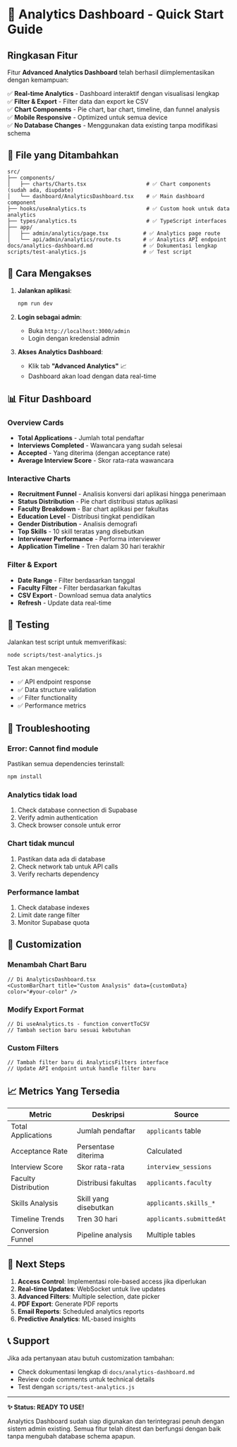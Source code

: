 # 🚀 Analytics Dashboard - Quick Start Guide

## Ringkasan Fitur

Fitur **Advanced Analytics Dashboard** telah berhasil diimplementasikan dengan kemampuan:

✅ **Real-time Analytics** - Dashboard interaktif dengan visualisasi lengkap  
✅ **Filter & Export** - Filter data dan export ke CSV  
✅ **Chart Components** - Pie chart, bar chart, timeline, dan funnel analysis  
✅ **Mobile Responsive** - Optimized untuk semua device  
✅ **No Database Changes** - Menggunakan data existing tanpa modifikasi schema

## 📁 File yang Ditambahkan

```
src/
├── components/
│   ├── charts/Charts.tsx                   # ✅ Chart components (sudah ada, diupdate)
│   └── dashboard/AnalyticsDashboard.tsx    # ✅ Main dashboard component
├── hooks/useAnalytics.ts                   # ✅ Custom hook untuk data analytics
├── types/analytics.ts                      # ✅ TypeScript interfaces
├── app/
│   ├── admin/analytics/page.tsx           # ✅ Analytics page route
│   └── api/admin/analytics/route.ts       # ✅ Analytics API endpoint
docs/analytics-dashboard.md                # ✅ Dokumentasi lengkap
scripts/test-analytics.js                  # ✅ Test script
```

## 🎯 Cara Mengakses

1. **Jalankan aplikasi**:

   ```bash
   npm run dev
   ```

2. **Login sebagai admin**:

   - Buka `http://localhost:3000/admin`
   - Login dengan kredensial admin

3. **Akses Analytics Dashboard**:
   - Klik tab **"Advanced Analytics"** 📈
   - Dashboard akan load dengan data real-time

## 📊 Fitur Dashboard

### Overview Cards

- **Total Applications** - Jumlah total pendaftar
- **Interviews Completed** - Wawancara yang sudah selesai
- **Accepted** - Yang diterima (dengan acceptance rate)
- **Average Interview Score** - Skor rata-rata wawancara

### Interactive Charts

- **Recruitment Funnel** - Analisis konversi dari aplikasi hingga penerimaan
- **Status Distribution** - Pie chart distribusi status aplikasi
- **Faculty Breakdown** - Bar chart aplikasi per fakultas
- **Education Level** - Distribusi tingkat pendidikan
- **Gender Distribution** - Analisis demografi
- **Top Skills** - 10 skill teratas yang disebutkan
- **Interviewer Performance** - Performa interviewer
- **Application Timeline** - Tren dalam 30 hari terakhir

### Filter & Export

- **Date Range** - Filter berdasarkan tanggal
- **Faculty Filter** - Filter berdasarkan fakultas
- **CSV Export** - Download semua data analytics
- **Refresh** - Update data real-time

## 🧪 Testing

Jalankan test script untuk memverifikasi:

```bash
node scripts/test-analytics.js
```

Test akan mengecek:

- ✅ API endpoint response
- ✅ Data structure validation
- ✅ Filter functionality
- ✅ Performance metrics

## 🔧 Troubleshooting

### Error: Cannot find module

Pastikan semua dependencies terinstall:

```bash
npm install
```

### Analytics tidak load

1. Check database connection di Supabase
2. Verify admin authentication
3. Check browser console untuk error

### Chart tidak muncul

1. Pastikan data ada di database
2. Check network tab untuk API calls
3. Verify recharts dependency

### Performance lambat

1. Check database indexes
2. Limit date range filter
3. Monitor Supabase quota

## 🎨 Customization

### Menambah Chart Baru

```tsx
// Di AnalyticsDashboard.tsx
<CustomBarChart title="Custom Analysis" data={customData} color="#your-color" />
```

### Modify Export Format

```tsx
// Di useAnalytics.ts - function convertToCSV
// Tambah section baru sesuai kebutuhan
```

### Custom Filters

```tsx
// Tambah filter baru di AnalyticsFilters interface
// Update API endpoint untuk handle filter baru
```

## 📈 Metrics Yang Tersedia

| Metric               | Deskripsi             | Source                   |
| -------------------- | --------------------- | ------------------------ |
| Total Applications   | Jumlah pendaftar      | `applicants` table       |
| Acceptance Rate      | Persentase diterima   | Calculated               |
| Interview Score      | Skor rata-rata        | `interview_sessions`     |
| Faculty Distribution | Distribusi fakultas   | `applicants.faculty`     |
| Skills Analysis      | Skill yang disebutkan | `applicants.skills_*`    |
| Timeline Trends      | Tren 30 hari          | `applicants.submittedAt` |
| Conversion Funnel    | Pipeline analysis     | Multiple tables          |

## 🚀 Next Steps

1. **Access Control**: Implementasi role-based access jika diperlukan
2. **Real-time Updates**: WebSocket untuk live updates
3. **Advanced Filters**: Multiple selection, date picker
4. **PDF Export**: Generate PDF reports
5. **Email Reports**: Scheduled analytics reports
6. **Predictive Analytics**: ML-based insights

## 📞 Support

Jika ada pertanyaan atau butuh customization tambahan:

- Check dokumentasi lengkap di `docs/analytics-dashboard.md`
- Review code comments untuk technical details
- Test dengan `scripts/test-analytics.js`

---

**✨ Status: READY TO USE!**

Analytics Dashboard sudah siap digunakan dan terintegrasi penuh dengan sistem admin existing. Semua fitur telah ditest dan berfungsi dengan baik tanpa mengubah database schema apapun.
